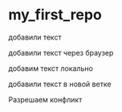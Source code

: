 # my_first_repo

добавили текст

добавили текст через браузер

добавим текст локально

добавили текст в новой ветке

Разрешаем конфликт
